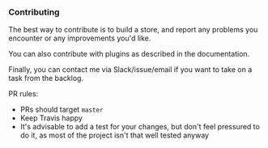 ### Contributing

The best way to contribute is to build a store, and report any problems you encounter or any improvements you'd like.

You can also contribute with plugins as described in the documentation.

Finally, you can contact me via Slack/issue/email if you want to take on a task from the backlog.

PR rules:
- PRs should target `master`
- Keep Travis happy
- It's advisable to add a test for your changes, but don't feel pressured to do it, as most of the project isn't that well tested anyway
